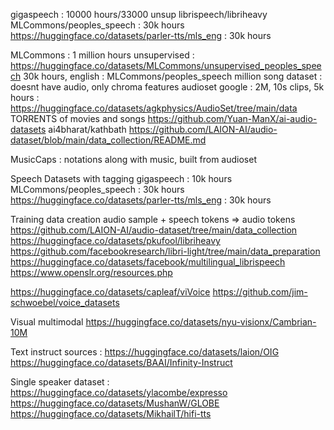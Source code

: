 gigaspeech : 10000 hours/33000 unsup
librispeech/libriheavy
MLCommons/peoples_speech : 30k hours
https://huggingface.co/datasets/parler-tts/mls_eng : 30k hours


MLCommons : 1 million hours unsupervised : https://huggingface.co/datasets/MLCommons/unsupervised_peoples_speech
30k hours, english : MLCommons/peoples_speech
million song dataset : doesnt have audio, only chroma features
audioset google : 2M, 10s clips, 5k hours : https://huggingface.co/datasets/agkphysics/AudioSet/tree/main/data
TORRENTS of movies and songs
https://github.com/Yuan-ManX/ai-audio-datasets
ai4bharat/kathbath
https://github.com/LAION-AI/audio-dataset/blob/main/data_collection/README.md

MusicCaps : notations along with music, built from audioset

Speech Datasets with tagging
    gigaspeech : 10k hours 
    MLCommons/peoples_speech : 30k hours
    https://huggingface.co/datasets/parler-tts/mls_eng : 30k hours

Training data creation
audio sample + speech tokens => audio tokens
https://github.com/LAION-AI/audio-dataset/tree/main/data_collection
https://huggingface.co/datasets/pkufool/libriheavy
https://github.com/facebookresearch/libri-light/tree/main/data_preparation
https://huggingface.co/datasets/facebook/multilingual_librispeech
https://www.openslr.org/resources.php

https://huggingface.co/datasets/capleaf/viVoice
https://github.com/jim-schwoebel/voice_datasets

Visual multimodal
https://huggingface.co/datasets/nyu-visionx/Cambrian-10M

Text instruct sources : 
https://huggingface.co/datasets/laion/OIG
https://huggingface.co/datasets/BAAI/Infinity-Instruct


Single speaker dataset : 
https://huggingface.co/datasets/ylacombe/expresso
https://huggingface.co/datasets/MushanW/GLOBE
https://huggingface.co/datasets/MikhailT/hifi-tts


